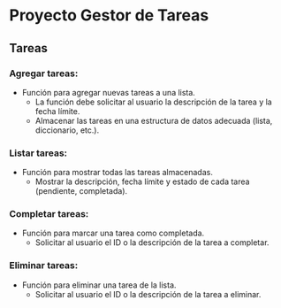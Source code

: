 # Proyecto Gestor de Tareas

## Tareas

### Agregar tareas:
- Función para agregar nuevas tareas a una lista.
  - La función debe solicitar al usuario la descripción de la tarea y la fecha límite.
  - Almacenar las tareas en una estructura de datos adecuada (lista, diccionario, etc.).

### Listar tareas:
- Función para mostrar todas las tareas almacenadas.
  - Mostrar la descripción, fecha límite y estado de cada tarea (pendiente, completada).

### Completar tareas:
- Función para marcar una tarea como completada.
  - Solicitar al usuario el ID o la descripción de la tarea a completar.

### Eliminar tareas:
- Función para eliminar una tarea de la lista.
  - Solicitar al usuario el ID o la descripción de la tarea a eliminar.

